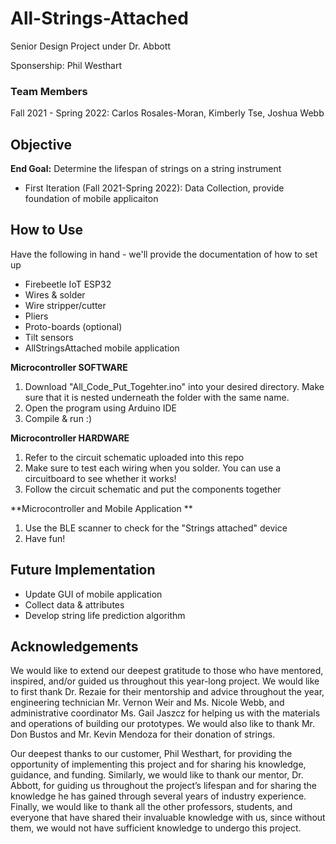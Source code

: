 # All-Strings-Attached
Senior Design Project under Dr. Abbott

Sponsership: Phil Westhart

### Team Members
Fall 2021 - Spring 2022: Carlos Rosales-Moran, Kimberly Tse, Joshua Webb

## Objective
**End Goal:** 
Determine the lifespan of strings on a string instrument
- First Iteration (Fall 2021-Spring 2022): Data Collection, provide foundation of mobile applicaiton

## How to Use
Have the following in hand - we'll provide the documentation of how to set up
- Firebeetle IoT ESP32
- Wires & solder
- Wire stripper/cutter
- Pliers
- Proto-boards (optional)
- Tilt sensors
- AllStringsAttached mobile application

**Microcontroller SOFTWARE**
1. Download "All_Code_Put_Togehter.ino" into your desired directory. Make sure that it is nested underneath the folder with the same name.
2. Open the program using Arduino IDE
3. Compile & run :)

**Microcontroller HARDWARE**
1. Refer to the circuit schematic uploaded into this repo
2. Make sure to test each wiring when you solder. You can use a circuitboard to see whether it works!
3. Follow the circuit schematic and put the components together

**Microcontroller and Mobile Application **
1. Use the BLE scanner to check for the "Strings attached" device
2. Have fun!

## Future Implementation
- Update GUI of mobile application
- Collect data & attributes
- Develop string life prediction algorithm

## Acknowledgements
We would like to extend our deepest gratitude to those who have mentored, inspired, and/or guided us throughout this year-long project. We would like to first thank Dr. Rezaie for their mentorship and advice throughout the year, engineering technician Mr. Vernon Weir and Ms. Nicole Webb, and administrative coordinator Ms. Gail Jaszcz for helping us with the materials and operations of building our prototypes. We would also like to thank Mr. Don Bustos and Mr. Kevin Mendoza for their donation of strings.

Our deepest thanks to our customer, Phil Westhart, for providing the opportunity of implementing this project and for sharing his knowledge, guidance, and funding. Similarly, we would like to thank our mentor, Dr. Abbott, for guiding us throughout the project’s lifespan and for sharing the knowledge he has gained through several years of industry experience. Finally, we would like to thank all the other professors, students, and everyone that have shared their invaluable knowledge with us, since without them, we would not have sufficient knowledge to undergo this project.

